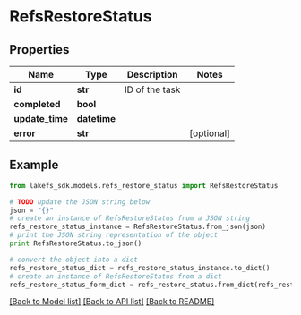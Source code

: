 # RefsRestoreStatus


## Properties

Name | Type | Description | Notes
------------ | ------------- | ------------- | -------------
**id** | **str** | ID of the task | 
**completed** | **bool** |  | 
**update_time** | **datetime** |  | 
**error** | **str** |  | [optional] 

## Example

```python
from lakefs_sdk.models.refs_restore_status import RefsRestoreStatus

# TODO update the JSON string below
json = "{}"
# create an instance of RefsRestoreStatus from a JSON string
refs_restore_status_instance = RefsRestoreStatus.from_json(json)
# print the JSON string representation of the object
print RefsRestoreStatus.to_json()

# convert the object into a dict
refs_restore_status_dict = refs_restore_status_instance.to_dict()
# create an instance of RefsRestoreStatus from a dict
refs_restore_status_form_dict = refs_restore_status.from_dict(refs_restore_status_dict)
```
[[Back to Model list]](../README.md#documentation-for-models) [[Back to API list]](../README.md#documentation-for-api-endpoints) [[Back to README]](../README.md)


